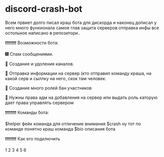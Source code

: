 # discord-crash-bot
Всем првиет долго писал краш бота для дискорда и наконец дописал у него много функионала самое глав защита серверов отправка инфы все остольное написано в репозитори..


❗❗❗❗❗❗❗❗ Возможности бота:

🎆 Спам сообщениями.

🎇 Создание и удоления каналов.

🎉 Отправка информации на сервер (кто отправил команду краша, на какой серв и сыллку на него, скок там человек.

👑 Cоздание много ролей бан участников

💎 Нужны права адм на добавления на сервер или выдать роль каторую дает права управлять сервером


❗❗❗❗❗❗❗❗ Команды бота:

$helper фейк команда для отличение внимания
$crash ну тот по команде понятно краш команда 
$bio описания бота

❗❗❗❗❗❗❗❗ Как его подключить

1
2
3
4
5
6
